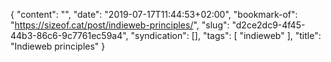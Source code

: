 {
  "content": "",
  "date": "2019-07-17T11:44:53+02:00",
  "bookmark-of": "https://sizeof.cat/post/indieweb-principles/",
  "slug": "d2ce2dc9-4f45-44b3-86c6-9c7761ec59a4",
  "syndication": [],
  "tags": [
    "indieweb"
  ],
  "title": "Indieweb principles"
}
